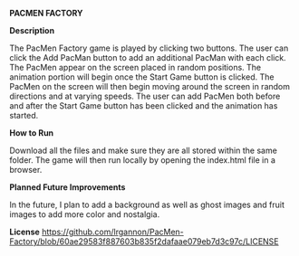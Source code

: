 **PACMEN FACTORY**

**Description**

The PacMen Factory game is played by clicking two buttons. The user can click the Add PacMan button to add an additional PacMan with each click. The PacMen appear on the screen placed in random positions. The animation portion will begin once the Start Game button is clicked. The PacMen on the screen will then begin moving around the screen in random directions and at varying speeds. The user can add PacMen both before and after the Start Game button has been clicked and the animation has started.

**How to Run**

Download all the files and make sure they are all stored within the same folder. The game will then run locally by opening the index.html file in a browser.

**Planned Future Improvements**

In the future, I plan to add a background as well as ghost images and fruit images to add more color and nostalgia.

**License**
https://github.com/lrgannon/PacMen-Factory/blob/60ae29583f887603b835f2dafaae079eb7d3c97c/LICENSE
